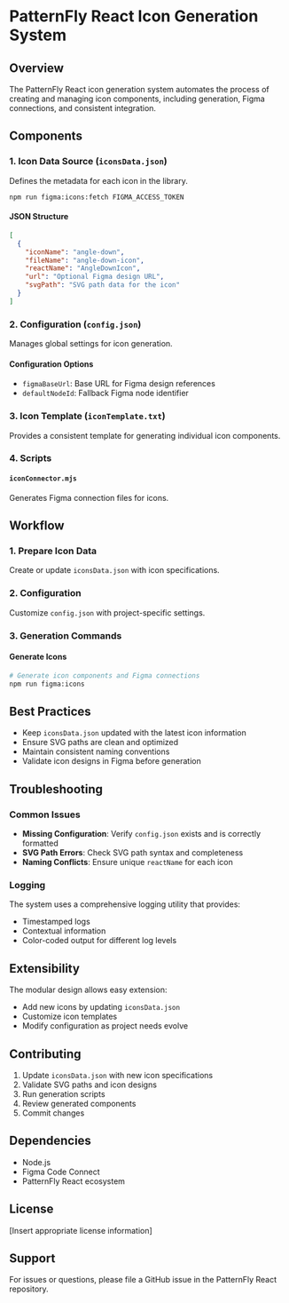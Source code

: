 # PatternFly React Icon Generation System

## Overview

The PatternFly React icon generation system automates the process of creating and managing icon components, including generation, Figma connections, and consistent integration.

## Components

### 1. Icon Data Source (`iconsData.json`)
Defines the metadata for each icon in the library.

```npm run figma:icons:fetch FIGMA_ACCESS_TOKEN```

#### JSON Structure
```json
[
  {
    "iconName": "angle-down",
    "fileName": "angle-down-icon",
    "reactName": "AngleDownIcon",
    "url": "Optional Figma design URL",
    "svgPath": "SVG path data for the icon"
  }
]
```

### 2. Configuration (`config.json`)
Manages global settings for icon generation.

#### Configuration Options
- `figmaBaseUrl`: Base URL for Figma design references
- `defaultNodeId`: Fallback Figma node identifier

### 3. Icon Template (`iconTemplate.txt`)
Provides a consistent template for generating individual icon components.

### 4. Scripts

#### `iconConnector.mjs`
Generates Figma connection files for icons.

## Workflow

### 1. Prepare Icon Data
Create or update `iconsData.json` with icon specifications.

### 2. Configuration
Customize `config.json` with project-specific settings.

### 3. Generation Commands

#### Generate Icons
```bash
# Generate icon components and Figma connections
npm run figma:icons
```

## Best Practices

- Keep `iconsData.json` updated with the latest icon information
- Ensure SVG paths are clean and optimized
- Maintain consistent naming conventions
- Validate icon designs in Figma before generation

## Troubleshooting

### Common Issues
- **Missing Configuration**: Verify `config.json` exists and is correctly formatted
- **SVG Path Errors**: Check SVG path syntax and completeness
- **Naming Conflicts**: Ensure unique `reactName` for each icon

### Logging
The system uses a comprehensive logging utility that provides:
- Timestamped logs
- Contextual information
- Color-coded output for different log levels

## Extensibility

The modular design allows easy extension:
- Add new icons by updating `iconsData.json`
- Customize icon templates
- Modify configuration as project needs evolve

## Contributing

1. Update `iconsData.json` with new icon specifications
2. Validate SVG paths and icon designs
3. Run generation scripts
4. Review generated components
5. Commit changes

## Dependencies

- Node.js
- Figma Code Connect
- PatternFly React ecosystem

## License

[Insert appropriate license information]

## Support

For issues or questions, please file a GitHub issue in the PatternFly React repository.
